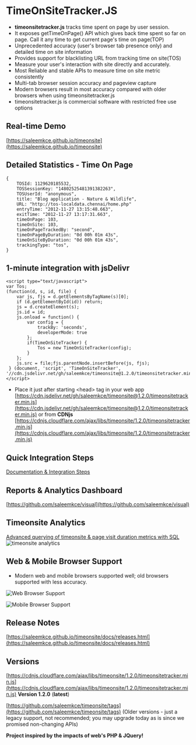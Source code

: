 # TimeOnSiteTracker.JS

 * **timeonsitetracker.js** tracks time spent on page by user session.
 * It exposes getTimeOnPage() API which gives back time spent so far on page. Call it any time to get current page's time on page(TOP)
 * Unprecedented accuracy (user's browser tab presence only) and detailed time on site information
 * Provides support for blacklisting URL from tracking time on site(TOS)
 * Measure your user's interaction with site directly and accurately.
 * Most Reliable and stable APIs to measure time on site metric consistently
 * Multi-tab browser session accuracy and pageview capture
 * Modern browsers result in most accuracy compared with older browsers when using timeonsitetracker.js
 * timeonsitetracker.js is commercial software with restricted free use options

## Real-time Demo 
[https://saleemkce.github.io/timeonsite](https://saleemkce.github.io/timeonsite)

## Detailed Statistics - Time On Page
```
{
    TOSId: 1129620185532,
    TOSSessionKey: "14802525481391382263",
    TOSUserId: "anonymous",
    title: "Blog application - Nature & Wildlife",
    URL: "http://tos-localdata.chennai/home.php"
    entryTime: "2012-11-27 13:15:48.663",
    exitTime: "2012-11-27 13:17:31.663",
    timeOnPage: 103,
    timeOnSite: 103,
    timeOnPageTrackedBy: "second",
    timeOnPageByDuration: "0d 00h 01m 43s",
    timeOnSiteByDuration: "0d 00h 01m 43s",
    trackingType: "tos",
}
```
## 1-minute integration with jsDelivr
```
<script type="text/javascript">
var Tos;
(function(d, s, id, file) {
    var js, fjs = d.getElementsByTagName(s)[0];
    if (d.getElementById(id)) return;
    js = d.createElement(s);
    js.id = id;
    js.onload = function() {
        var config = {
            trackBy: 'seconds',
            developerMode: true
        };
        if(TimeOnSiteTracker) {
            Tos = new TimeOnSiteTracker(config);
        }
    };
    js.src = file;fjs.parentNode.insertBefore(js, fjs);
 } (document, 'script', 'TimeOnSiteTracker', '//cdn.jsdelivr.net/gh/saleemkce/timeonsite@1.2.0/timeonsitetracker.min.js'));
</script>
```
* Place it just after starting &lt;head&gt; tag in your web app [https://cdn.jsdelivr.net/gh/saleemkce/timeonsite@1.2.0/timeonsitetracker.min.js](https://cdn.jsdelivr.net/gh/saleemkce/timeonsite@1.2.0/timeonsitetracker.min.js) 
or from **CDNjs** [https://cdnjs.cloudflare.com/ajax/libs/timeonsite/1.2.0/timeonsitetracker.min.js](https://cdnjs.cloudflare.com/ajax/libs/timeonsite/1.2.0/timeonsitetracker.min.js)

## Quick Integration Steps
[Documentation & Integration Steps](https://saleemkce.github.io/timeonsite/docs/index.html)
  
## Reports & Analytics Dashboard
[https://github.com/saleemkce/visual](https://github.com/saleemkce/visual)

## Timeonsite Analytics
[Advanced querying of timeonsite & page visit duration metrics with SQL](https://github.com/saleemkce/timeonsite_analytics)
![timeonsite analytics](https://cdn-images-1.medium.com/max/800/1*OAOuhlJIMIwWozepACzSaA.png)

## Web & Mobile Browser Support
* Modern web and mobile browsers supported well; old browsers supported with less accuracy.

![Web Browser Support](https://raw.githubusercontent.com/saleemkce/timeonsite/master/src/public/img/web_browsers.jpg "Web Browser Support")

![Mobile Browser Support](https://raw.githubusercontent.com/saleemkce/timeonsite/master/src/public/img/mobile_browsers.jpg "Mobile Browser Support")

## Release Notes
[https://saleemkce.github.io/timeonsite/docs/releases.html](https://saleemkce.github.io/timeonsite/docs/releases.html)

## Versions
[https://cdnjs.cloudflare.com/ajax/libs/timeonsite/1.2.0/timeonsitetracker.min.js](https://cdnjs.cloudflare.com/ajax/libs/timeonsite/1.2.0/timeonsitetracker.min.js) **Version 1.2.0** (**latest**)

[https://github.com/saleemkce/timeonsite/tags](https://github.com/saleemkce/timeonsite/tags) (Older versions - just a legacy support, not recommended; you may upgrade today as is since we promised non-changing APIs)

**Project inspired by the impacts of web's PHP & JQuery!**